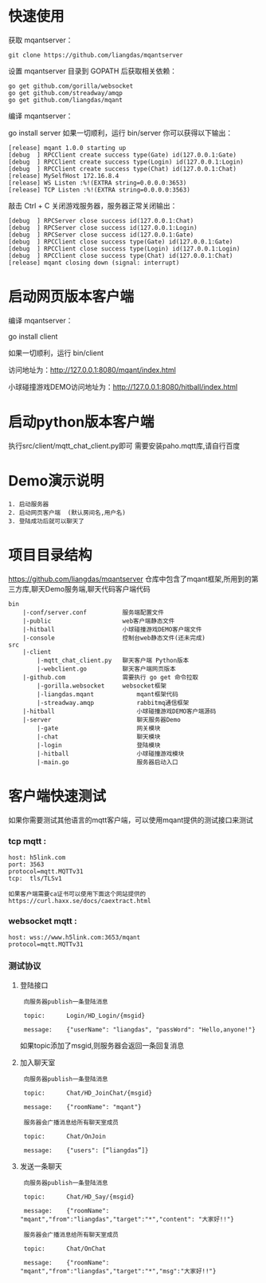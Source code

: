 # 快速使用
获取 mqantserver：

	git clone https://github.com/liangdas/mqantserver

设置 mqantserver 目录到 GOPATH 后获取相关依赖：

	go get github.com/gorilla/websocket
	go get github.com/streadway/amqp
	go get github.com/liangdas/mqant

编译 mqantserver：

go install server
如果一切顺利，运行 bin/server 你可以获得以下输出：

	[release] mqant 1.0.0 starting up
	[debug  ] RPCClient create success type(Gate) id(127.0.0.1:Gate)
	[debug  ] RPCClient create success type(Login) id(127.0.0.1:Login)
	[debug  ] RPCClient create success type(Chat) id(127.0.0.1:Chat)
	[release] MySelfHost 172.16.8.4
	[release] WS Listen :%!(EXTRA string=0.0.0.0:3653)
	[release] TCP Listen :%!(EXTRA string=0.0.0.0:3563)

敲击 Ctrl + C 关闭游戏服务器，服务器正常关闭输出：

	[debug  ] RPCServer close success id(127.0.0.1:Chat)
	[debug  ] RPCServer close success id(127.0.0.1:Login)
	[debug  ] RPCServer close success id(127.0.0.1:Gate)
	[debug  ] RPCClient close success type(Gate) id(127.0.0.1:Gate)
	[debug  ] RPCClient close success type(Login) id(127.0.0.1:Login)
	[debug  ] RPCClient close success type(Chat) id(127.0.0.1:Chat)
	[release] mqant closing down (signal: interrupt)

# 启动网页版本客户端
编译 mqantserver：

go install client

如果一切顺利，运行 bin/client

访问地址为：http://127.0.0.1:8080/mqant/index.html

小球碰撞游戏DEMO访问地址为：http://127.0.0.1:8080/hitball/index.html

# 启动python版本客户端

执行src/client/mqtt_chat_client.py即可 需要安装paho.mqtt库,请自行百度

# Demo演示说明

	1. 启动服务器
	2. 启动网页客户端	(默认房间名,用户名)
	3. 登陆成功后就可以聊天了

	


# 项目目录结构

https://github.com/liangdas/mqantserver 仓库中包含了mqant框架,所用到的第三方库,聊天Demo服务端,聊天代码客户端代码

	bin		
		|-conf/server.conf			服务端配置文件
		|-public					web客户端静态文件
		|-hitball					小球碰撞游戏DEMO客户端文件
		|-console                   控制台web静态文件(还未完成)
	src
		|-client
			|-mqtt_chat_client.py 	聊天客户端 Python版本
			|-webclient.go			聊天客户端网页版本
		|-github.com                需要执行 go get 命令拉取
			|-gorilla.websocket		websocket框架
			|-liangdas.mqant			mqant框架代码
			|-streadway.amqp			rabbitmq通信框架
		|-hitball						小球碰撞游戏DEMO客户端源码
		|-server						聊天服务器Demo
			|-gate						网关模块
			|-chat						聊天模块
			|-login						登陆模块
			|-hitball					小球碰撞游戏模块
			|-main.go					服务器启动入口


# 客户端快速测试
如果你需要测试其他语言的mqtt客户端，可以使用mqant提供的测试接口来测试
### tcp mqtt :
	host: h5link.com
	port: 3563
	protocol=mqtt.MQTTv31
	tcp:  tls/TLSv1
	
	如果客户端需要ca证书可以使用下面这个网站提供的
	https://curl.haxx.se/docs/caextract.html

### websocket mqtt :
	host: wss://www.h5link.com:3653/mqant
	protocol=mqtt.MQTTv31
	
### 测试协议

1. 登陆接口

		向服务器publish一条登陆消息
	
		topic:		Login/HD_Login/{msgid}
		
		message:	{"userName": "liangdas", "passWord": "Hello,anyone!"}
	
	如果topic添加了msgid,则服务器会返回一条回复消息

2. 加入聊天室

		向服务器publish一条登陆消息
	
		topic:		Chat/HD_JoinChat/{msgid}
		
		message:	{"roomName": "mqant"}
	
		服务器会广播消息给所有聊天室成员
		
		topic:		Chat/OnJoin
			
		message:	{"users": [“liangdas”]}

3. 发送一条聊天

		向服务器publish一条登陆消息
	
		topic:		Chat/HD_Say/{msgid}
		
		message:	{"roomName": "mqant","from":"liangdas","target":"*","content": "大家好!!"}
	
		服务器会广播消息给所有聊天室成员
		
		topic:		Chat/OnChat
			
		message:	{"roomName": "mqant","from":"liangdas","target":"*","msg":"大家好!!"}